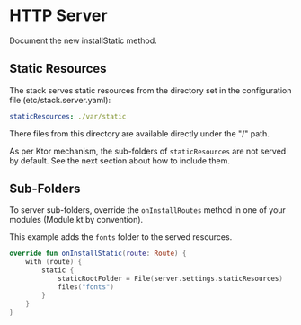 # HTTP Server

<div data-zk-enrich="Note" data-zk-flavour="Success" data-zk-title="TODO">
Document the new installStatic method.
</div>

## Static Resources

The stack serves static resources from the directory set in the configuration file
(etc/stack.server.yaml):

```yaml
staticResources: ./var/static
```

There files from this directory are available directly under the "/" path.

<div data-zk-enrich="Note" data-zk-flavour="Info" data-zk-title="No Sub-folders">

As per Ktor mechanism, the sub-folders of `staticResources` are not
served by default. See the next section about how to include them.

</div>

## Sub-Folders

To server sub-folders, override the `onInstallRoutes` method in one of your
modules (Module.kt by convention).

This example adds the `fonts` folder to the served resources.

```kotlin
override fun onInstallStatic(route: Route) {
    with (route) {
        static {
            staticRootFolder = File(server.settings.staticResources)
            files("fonts")
        }
    }
}
```
